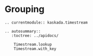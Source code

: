 # Grouping

```{eval-rst}
.. currentmodule:: kaskada.timestream

.. autosummary::
   :toctree: ../apidocs/

    Timestream.lookup
    Timestream.with_key
```